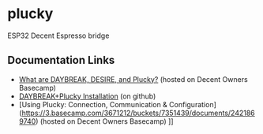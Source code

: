# plucky
ESP32 Decent Espresso bridge

## Documentation Links

* [What are DAYBREAK, DESIRE, and Plucky?](https://3.basecamp.com/3671212/buckets/7351439/documents/2421621321)  (hosted on Decent Owners Basecamp)
* [DAYBREAK+Plucky Installation](https://github.com/reedtaylor/plucky/blob/master/INSTALLATION.md) (on github)
* [Using Plucky: Connection, Communication & Configuration] (https://3.basecamp.com/3671212/buckets/7351439/documents/2421869740)  (hosted on Decent Owners Basecamp)
]]
